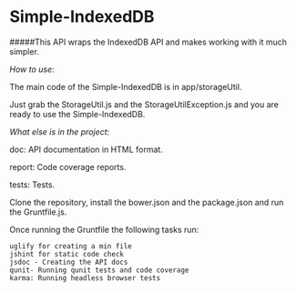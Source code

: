 Simple-IndexedDB
================

#####This API wraps the IndexedDB API and makes working with it much simpler.

_How to use_:

  The main code of the Simple-IndexedDB is in app/storageUtil.
  
  
  Just grab the StorageUtil.js and the StorageUtilException.js and you are ready to use the Simple-IndexedDB.

_What else is in the project_:

  doc: API documentation in HTML format.
  
  
  report: Code coverage reports.
  
  
  tests: Tests.

  Clone the repository, install the bower.json and the package.json and run the Gruntfile.js.
  
  
  Once running the Gruntfile the following tasks run:
  
  
    uglify for creating a min file
    jshint for static code check
    jsdoc - Creating the API docs
    qunit- Running qunit tests and code coverage
    karma: Running headless browser tests
    
    

